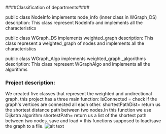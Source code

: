 ####Classification of departments####
 
public class NodeInfo implements node_info (inner class in WGraph_DS)
description:  This class represent NodeInfo and implements all the characteristics

public class WGraph_DS implements weighted_graph 
description:  This class represent a weighted_graph of nodes and implements all the characteristics

public class WGraph_Algo implements weighted_graph _algorithms
description:  This class represent WGraphAlgo and implements all the algorithms

### Project description:  ####

We created five classes that represent the weighted and undirectional graph.
this project has a three main function:
IsConnected = check if the graph's vertices are connected all each other.
shortestPathDist= return us the shortest distance path between two nodes.In this function we use Dijkstra algorithm
shortestPath= return us a list of the shortest path between two nodes.
save and load = this functions supposed to load/save the graph to a file.
![alt text](https://www.researchgate.net/profile/Atta_Ur_Rehman14/publication/331484960/figure/fig1/AS:732550733512704@1551665113143/Illustration-of-Dijkstras-algorithm.ppm)

